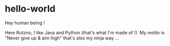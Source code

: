 # hello-world

Hey human being !

Here Rutzno, I like Java and Python (that's what I'm made of !).
My motto is "Never give up & aim high" that's also my ninja way ...

